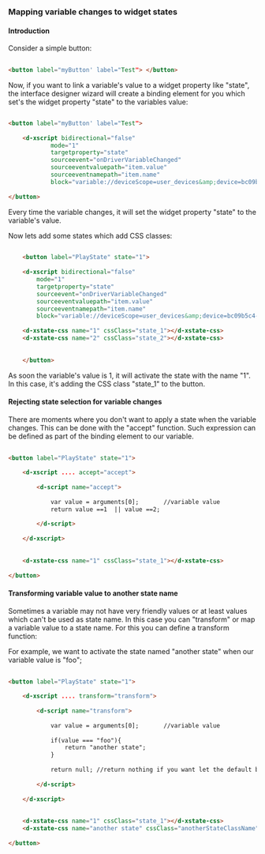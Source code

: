 ### Mapping variable changes to widget states

#### Introduction

Consider a simple button:
 
```html
 
<button label="myButton' label="Test"> </button>

```

Now, if you want to link a variable's value to a widget property like "state", the interface designer wizard 
will create a binding element for you which set's the widget property "state" to the variables value: 

```html

<button label="myButton' label="Test">
    
    <d-xscript bidirectional="false" 
            mode="1" 
            targetproperty="state" 
            sourceevent="onDriverVariableChanged"
            sourceeventvaluepath="item.value" 
            sourceeventnamepath="item.name"
            block="variable://deviceScope=user_devices&amp;device=bc09b5c4-cfe6-b621-c412-407dbb7bcef8&amp;driver=9db866a4-bb3e-137b-ae23-793b729c44f8&amp;driverScope=user_drivers&amp;block=74e15697-d98e-a96b-f57f-6b8199ed7ca1"/>
    
</button>

```

Every time the variable changes, it will set the widget property "state" to the variable's value.

Now lets add some states which add CSS classes: 

```html
    
    <button label="PlayState" state="1">
    
    <d-xscript bidirectional="false" 
        mode="1" 
        targetproperty="state" 
        sourceevent="onDriverVariableChanged"
        sourceeventvaluepath="item.value" 
        sourceeventnamepath="item.name"
        block="variable://deviceScope=user_devices&amp;device=bc09b5c4-cfe6-b621-c412-407dbb7bcef8&amp;driver=9db866a4-bb3e-137b-ae23-793b729c44f8&amp;driverScope=user_drivers&amp;block=74e15697-d98e-a96b-f57f-6b8199ed7ca1"/>
        
    <d-xstate-css name="1" cssClass="state_1"></d-xstate-css>
    <d-xstate-css name="2" cssClass="state_2"></d-xstate-css>
        
    
    </button>

```

As soon the variable's value is 1, it will activate the state with the name "1". In this case, it's adding the CSS class "state_1" to the button.


#### Rejecting state selection for variable changes

There are moments where you don't want to apply a state when the variable changes. This can be done with the "accept" function. Such expression
can be defined as part of the <d-xscript> binding element to our variable.

```html
    
<button label="PlayState" state="1">
    
    <d-xscript .... accept="accept">
        
        <d-script name="accept">
            
            var value = arguments[0];       //variable value 
            return value ==1  || value ==2;
            
        </d-script>
            
    </d-xscript>
                
        
    <d-xstate-css name="1" cssClass="state_1"></d-xstate-css>
    
</button>

```

#### Transforming variable value to another state name

Sometimes a variable may not have very friendly values or at least values which can't be used as state name.
In this case you can "transform" or map a variable value to a state name. For this you can define a transform function: 


For example, we want to activate the state named "another state" when our variable value is "foo";


```html
    
<button label="PlayState" state="1">
    
    <d-xscript .... transform="transform">
        
        <d-script name="transform">
            
            var value = arguments[0];       //variable value
            
            if(value === "foo"){
                return "another state";
            }
            
            return null; //return nothing if you want let the default behaviour take place
            
        </d-script>
            
    </d-xscript>
                
        
    <d-xstate-css name="1" cssClass="state_1"></d-xstate-css>
    <d-xstate-css name="another state" cssClass="anotherStateClassName"></d-xstate-css>
    
</button>

```


